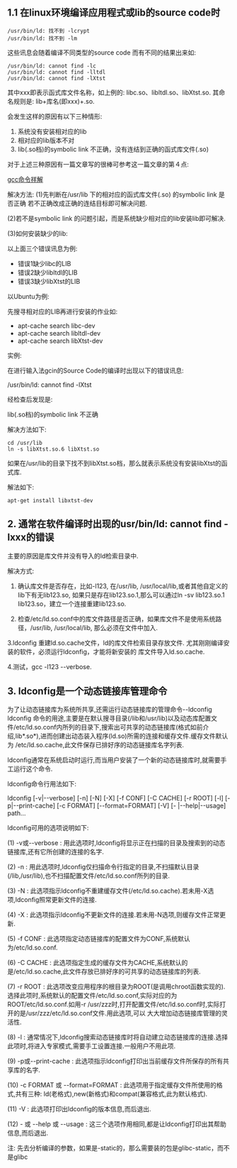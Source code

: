 ## 1.1 在linux环境编译应用程式或lib的source code时

```
/usr/bin/ld: 找不到 -lcrypt
/usr/bin/ld: 找不到 -lm
```

这些讯息会随着编译不同类型的source code 而有不同的结果出来如: 

```
/usr/bin/ld: cannot find -lc
/usr/bin/ld: cannot find -lltdl
/usr/bin/ld: cannot find -lXtst
```

其中xxx即表示函式库文件名称，如上例的: libc.so、libltdl.so、libXtst.so. 
其命名规则是: lib+库名(即xxx)+.so. 

会发生这样的原因有以下三种情形: 
1. 系统没有安装相对应的lib
2. 相对应的lib版本不对
3. lib(.so档)的symbolic link 不正确，没有连结到正确的函式库文件(.so)

对于上述三种原因有一篇文章写的很棒可参考这一篇文章的第４点: 

[gcc命令祥解](http://passby.tk/index.php?q=YUhSMGNEb3ZMM0JoYzNOaWVTNTBheTlwYm1SbGVDNXdhSEEvY1QxWlZXaFRUVWRPUldJeldrMU5NbEY2V2tock1FMVZNVmxWYlhocVRURktkMWx0TVdwa1ZtdDVUMWhTVFUxdFozZFpiR1F6WkdzeGNWVllXazVXUjJRMFZHNXJNV0l5VWtoTldFMGxNMFFtT1RnMU56VXhNakEx&1702098065)


解决方法: 
(1)先判断在/usr/lib 下的相对应的函式库文件(.so) 的symbolic link 是否正确
若不正确改成正确的连结目标即可解决问题. 

(2)若不是symbolic link 的问题引起，而是系统缺少相对应的lib安装lib即可解决. 

(3)如何安装缺少的lib: 

以上面三个错误讯息为例: 

- 错误1缺少libc的LIB
- 错误2缺少libltdl的LIB
- 错误3缺少libXtst的LIB 
　

以Ubuntu为例: 

先搜寻相对应的LIB再进行安装的作业如: 

- apt-cache search libc-dev
- apt-cache search libltdl-dev 
- apt-cache search libXtst-dev

实例: 

在进行输入法gcin的Source Code的编译时出现以下的错误讯息: 

/usr/bin/ld: cannot find -lXtst

经检查后发现是: 

lib(.so档)的symbolic link 不正确

解决方法如下: 

```
cd /usr/lib
ln -s libXtst.so.6 libXtst.so
```

如果在/usr/lib的目录下找不到libXtst.so档，那么就表示系统没有安装libXtst的函式库. 

解法如下: 

```
apt-get install libxtst-dev
```

## 2. 通常在软件编译时出现的usr/bin/ld: cannot find -lxxx的错误

主要的原因是库文件并没有导入的ld检索目录中. 

解决方式: 

1. 确认库文件是否存在，比如-l123, 在/usr/lib, /usr/local/lib,或者其他自定义的lib下有无lib123.so, 如果只是存在lib123.so.1,那么可以通过ln \-sv lib123.so.1   lib123.so，建立一个连接重建lib123.so.

2. 检查/etc/ld.so.conf中的库文件路径是否正确，如果库文件不是使用系统路径，/usr/lib, /usr/local/lib, 那么必须在文件中加入. 

3.ldconfig 重建ld.so.cache文件，ld的库文件检索目录存放文件. 尤其刚刚编译安装的软件，必须运行ldconfig，才能将新安装的
库文件导入ld.so.cache.

4.测试，gcc \-l123 \-\-verbose. 

## 3. ldconfig是一个动态链接库管理命令

为了让动态链接库为系统所共享,还需运行动态链接库的管理命令\-\-ldconfig
ldconfig 命令的用途,主要是在默认搜寻目录(/lib和/usr/lib)以及动态库配置文件/etc/ld.so.conf内所列的目录下,搜索出可共享的动态链接库(格式如前介绍,lib\*.so\*),进而创建出动态装入程序(ld\.so)所需的连接和缓存文件.缓存文件默认为 /etc/ld.so.cache,此文件保存已排好序的动态链接库名字列表. 

ldconfig通常在系统启动时运行,而当用户安装了一个新的动态链接库时,就需要手工运行这个命令. 

ldconfig命令行用法如下: 

ldconfig [-v|--verbose] [-n] [-N] [-X] [-f CONF] [-C CACHE] [-r ROOT] [-l] [-p|--print-cache] [-c FORMAT] [--format=FORMAT] [-V] [- |--help|--usage] path... 

ldconfig可用的选项说明如下: 

(1) -v或--verbose : 用此选项时,ldconfig将显示正在扫描的目录及搜索到的动态链接库,还有它所创建的连接的名字. 

(2) -n : 用此选项时,ldconfig仅扫描命令行指定的目录,不扫描默认目录(/lib,/usr/lib),也不扫描配置文件/etc/ld.so.conf所列的目录. 

(3) -N : 此选项指示ldconfig不重建缓存文件(/etc/ld.so.cache).若未用-X选项,ldconfig照常更新文件的连接. 

(4) -X : 此选项指示ldconfig不更新文件的连接.若未用-N选项,则缓存文件正常更新. 

(5) -f CONF : 此选项指定动态链接库的配置文件为CONF,系统默认为/etc/ld.so.conf. 

(6) -C CACHE : 此选项指定生成的缓存文件为CACHE,系统默认的是/etc/ld.so.cache,此文件存放已排好序的可共享的动态链接库的列表. 

(7) -r ROOT : 此选项改变应用程序的根目录为ROOT(是调用chroot函数实现的).选择此项时,系统默认的配置文件/etc/ld.so.conf,实际对应的为 ROOT/etc/ld.so.conf.如用-r /usr/zzz时,打开配置文件/etc/ld.so.conf时,实际打开的是/usr/zzz/etc/ld.so.conf文件.用此选项,可以 大大增加动态链接库管理的灵活性. 

(8) -l : 通常情况下,ldconfig搜索动态链接库时将自动建立动态链接库的连接.选择此项时,将进入专家模式,需要手工设置连接.一般用户不用此项. 

(9) -p或--print-cache : 此选项指示ldconfig打印出当前缓存文件所保存的所有共享库的名字. 

(10) -c FORMAT 或 --format=FORMAT : 此选项用于指定缓存文件所使用的格式,共有三种: ld(老格式),new(新格式)和compat(兼容格式,此为默认格式). 

(11) -V : 此选项打印出ldconfig的版本信息,而后退出. 

(12) - 或 --help 或 --usage : 这三个选项作用相同,都是让ldconfig打印出其帮助信息,而后退出.

注: 先去分析编译的参数，如果是-static的，那么需要装的包是glibc-static，而不是glibc